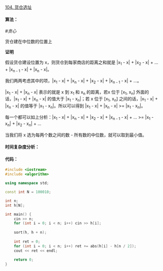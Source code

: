 [104. 货仓选址](https://www.acwing.com/problem/content/106/)

#### 算法：

*#贪心*

货仓建在中位数的位置上

**证明**

假设货仓建设位置为 x，则货仓到每家商店的距离之和就是 |x<sub>1</sub> - x| + |x<sub>2</sub> - x| + ... + |x<sub>n - 1</sub> - x| + |x<sub>n</sub> - x|。

我们两两考虑其中的项，|x<sub>1</sub> - x| + |x<sub>n</sub> - x| + |x<sub>2</sub> - x| + |x<sub>n - 1</sub> - x| + ...。

|x<sub>1</sub> - x| + |x<sub>n</sub> - x| 表示的就是 x 到 x<sub>1</sub> 和 x<sub>n</sub> 的距离，若x 位于 [x<sub>1</sub>, x<sub>n</sub>] 外面的话，|x<sub>1</sub> - x| + |x<sub>n</sub> - x| 的值大于 |x<sub>1</sub> - x<sub>n</sub>|；若 x 位于 [x<sub>1</sub>, x<sub>n</sub>] 之间的话，|x<sub>1</sub> - x| + |x<sub>n</sub> - x| 的值等于 |x<sub>1</sub> - x<sub>n</sub>|。所以可以得到 |x<sub>1</sub> - x| + |x<sub>n</sub> - x| >= |x<sub>1</sub> - x<sub>n</sub>|。

每一个都可以如上分析：|x<sub>1</sub> - x| + |x<sub>n</sub> - x| + |x<sub>2</sub> - x| + |x<sub>n - 1</sub> - x| + ... >= |x<sub>1</sub> - x<sub>n</sub>| + |x<sub>2</sub> - x<sub>n</sub>| + ...

当我们将 x 选为每两个数之间的数 - 所有数的中位数，就可以取到最小值。

#### 时间复杂度分析：



#### 代码：

```cpp
#include <iostream>
#include <algorithm>

using namespace std;

const int N = 100010;

int n;
int h[N];

int main() {
    cin >> n;
    for (int i = 0; i < n; i++) cin >> h[i];
    
    sort(h, h + n);
    
    int ret = 0;
    for (int i = 0; i < n; i++) ret += abs(h[i] - h[n / 2]);
    cout << ret << endl;
    
    return 0;
}
```


